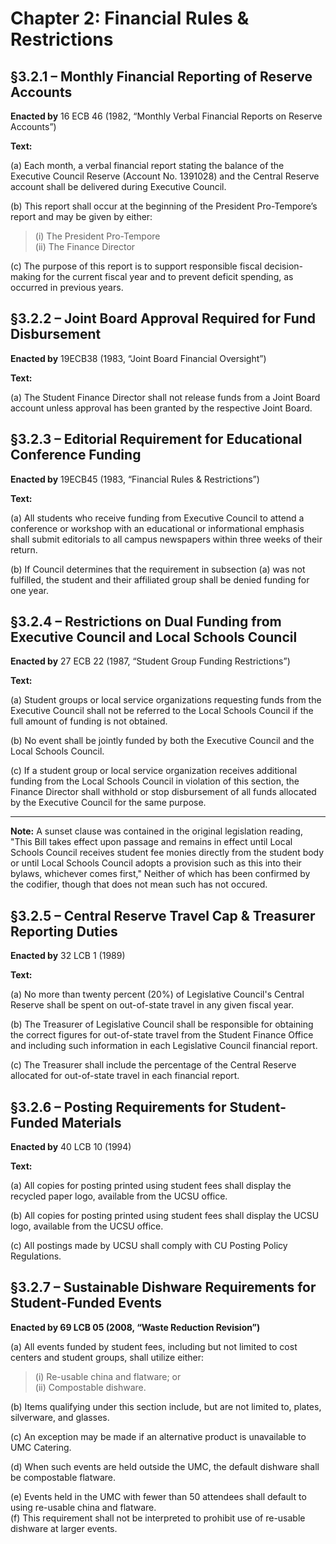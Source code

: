 # Chapter 2: Financial Rules & Restrictions

## §3.2.1 – Monthly Financial Reporting of Reserve Accounts

**Enacted by** 16 ECB 46 (1982, “Monthly Verbal Financial Reports on Reserve Accounts”)

**Text:**

(a) Each month, a verbal financial report stating the balance of the Executive Council Reserve (Account No. 1391028) and the Central Reserve account shall be delivered during Executive Council.

(b) This report shall occur at the beginning of the President Pro-Tempore’s report and may be given by either:  
> (i) The President Pro-Tempore  
> (ii) The Finance Director

(c) The purpose of this report is to support responsible fiscal decision-making for the current fiscal year and to prevent deficit spending, as occurred in previous years.

## §3.2.2 – Joint Board Approval Required for Fund Disbursement

**Enacted by** 19ECB38 (1983, “Joint Board Financial Oversight”)

**Text:**

(a) The Student Finance Director shall not release funds from a Joint Board account unless approval has been granted by the respective Joint Board.

## §3.2.3 – Editorial Requirement for Educational Conference Funding

**Enacted by** 19ECB45 (1983, “Financial Rules & Restrictions”)

**Text:**

(a) All students who receive funding from Executive Council to attend a conference or workshop with an educational or informational emphasis shall submit editorials to all campus newspapers within three weeks of their return.

(b) If Council determines that the requirement in subsection (a) was not fulfilled, the student and their affiliated group shall be denied funding for one year.

## §3.2.4 – Restrictions on Dual Funding from Executive Council and Local Schools Council

**Enacted by** 27 ECB 22 (1987, “Student Group Funding Restrictions”)

**Text:**

(a) Student groups or local service organizations requesting funds from the Executive Council shall not be referred to the Local Schools Council if the full amount of funding is not obtained.  

(b) No event shall be jointly funded by both the Executive Council and the Local Schools Council.  

(c) If a student group or local service organization receives additional funding from the Local Schools Council in violation of this section, the Finance Director shall withhold or stop disbursement of all funds allocated by the Executive Council for the same purpose.

---
**Note:** A sunset clause was contained in the original legislation reading, "This Bill takes effect upon passage and remains in effect until 
Local Schools Council receives student fee monies directly 
from the student body or until Local Schools Council adopts a 
provision such as this into their bylaws, whichever comes first," Neither of which has been confirmed by the codifier, though that does not mean such has not occured.

## §3.2.5 – Central Reserve Travel Cap & Treasurer Reporting Duties

**Enacted by** 32 LCB 1 (1989)

**Text:**

(a) No more than twenty percent (20%) of Legislative Council's Central Reserve shall be spent on out-of-state travel in any given fiscal year.

(b) The Treasurer of Legislative Council shall be responsible for obtaining the correct figures for out-of-state travel from the Student Finance Office and including such information in each Legislative Council financial report.

(c) The Treasurer shall include the percentage of the Central Reserve allocated for out-of-state travel in each financial report.


## §3.2.6 – Posting Requirements for Student-Funded Materials

**Enacted by** 40 LCB 10 (1994)

**Text:**

(a) All copies for posting printed using student fees shall display the recycled paper logo, available from the UCSU office.

(b) All copies for posting printed using student fees shall display the UCSU logo, available from the UCSU office.

(c) All postings made by UCSU shall comply with CU Posting Policy Regulations.


## §3.2.7 – Sustainable Dishware Requirements for Student-Funded Events  
**Enacted by 69 LCB 05 (2008, “Waste Reduction Revision”)**

(a) All events funded by student fees, including but not limited to cost centers and student groups, shall utilize either:  
> (i) Re-usable china and flatware; or  
> (ii) Compostable dishware.  

(b) Items qualifying under this section include, but are not limited to, plates, silverware, and glasses.  

(c) An exception may be made if an alternative product is unavailable to UMC Catering.

(d) When such events are held outside the UMC, the default dishware shall be compostable flatware.

(e) Events held in the UMC with fewer than 50 attendees shall default to using re-usable china and flatware.  
(f) This requirement shall not be interpreted to prohibit use of re-usable dishware at larger events.

